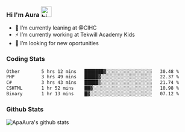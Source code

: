 ### Hi I'm Aura <img src="https://user-images.githubusercontent.com/1303154/88677602-1635ba80-d120-11ea-84d8-d263ba5fc3c0.gif" width="28px" alt="hi">

- 🔭 I’m currently leaning at @CIHC
- ⚡ I’m currently working at Tekwill Academy Kids
- 🤔 I’m looking for new oportunities


### Coding Stats

<!--START_SECTION:waka-->

```txt
Other        5 hrs 12 mins   ███████▓░░░░░░░░░░░░░░░░░   30.48 %
PHP          3 hrs 49 mins   █████▓░░░░░░░░░░░░░░░░░░░   22.37 %
C#           3 hrs 43 mins   █████▒░░░░░░░░░░░░░░░░░░░   21.74 %
CSHTML       1 hr 52 mins    ██▓░░░░░░░░░░░░░░░░░░░░░░   10.98 %
Binary       1 hr 13 mins    █▓░░░░░░░░░░░░░░░░░░░░░░░   07.12 %
```

<!--END_SECTION:waka-->

### Github Stats

![ApaAura's github stats](https://github-readme-stats.vercel.app/api?username=ApaAura&count_private=true&theme=tokyonight&hide=contribs,prs)
